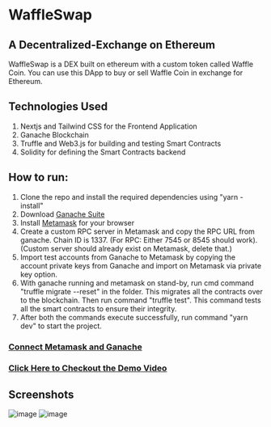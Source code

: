 # WaffleSwap

## A Decentralized-Exchange on Ethereum

WaffleSwap is a DEX built on ethereum with a custom token called Waffle Coin. You can use this DApp to buy or sell Waffle Coin in exchange for Ethereum.

## Technologies Used

1. Nextjs and Tailwind CSS for the Frontend Application
2. Ganache Blockchain
3. Truffle and Web3.js for building and testing Smart Contracts
4. Solidity for defining the Smart Contracts backend

## How to run:
1. Clone the repo and install the required dependencies using "yarn -install"
2. Download [Ganache Suite](https://trufflesuite.com/ganache/index.html)
3. Install [Metamask](https://metamask.io/) for your browser
4. Create a custom RPC server in Metamask and copy the RPC URL from ganache. Chain ID is 1337. (For RPC: Either 7545 or 8545 should work). (Custom server should already exist on Metamask, delete that.)
5. Import test accounts from Ganache to Metamask by copying the account private keys from Ganache and import on Metamask via private key option.
6. With ganache running and metamask on stand-by, run cmd command "truffle migrate --reset" in the folder. This migrates all the contracts over to the blockchain. Then run command "truffle test". This command tests all the smart contracts to ensure their integrity.
7. After both the commands execute successfully, run command "yarn dev" to start the project.

### [Connect Metamask and Ganache](https://www.youtube.com/watch?v=lv4HEyiw4EQ)

### [Click Here to Checkout the Demo Video](https://drive.google.com/file/d/1jOtR8McN3XfYdVrPisttgKcJSZ2Mq5nJ/view?usp=sharing)

## Screenshots
![image](https://user-images.githubusercontent.com/78269625/158023103-d1b3b5c4-1d73-4c67-acec-26bdc6e61048.png)
![image](https://user-images.githubusercontent.com/78269625/158023112-528a4f51-dd22-4a18-a3f7-75dfadb5a794.png)

